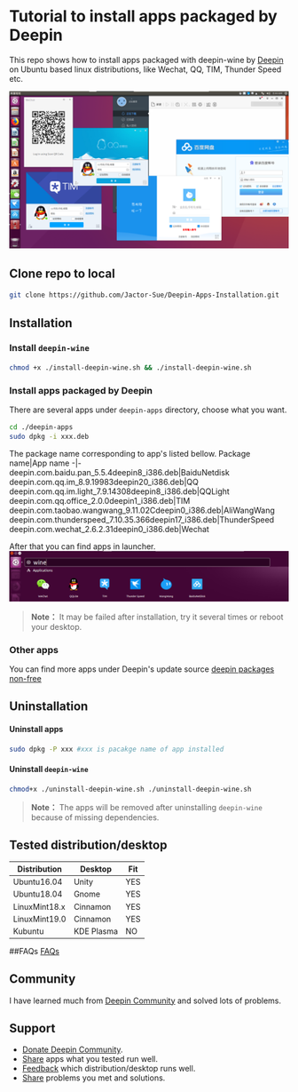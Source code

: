 # Tutorial to install apps packaged by Deepin
This repo shows how to install apps packaged with deepin-wine by [Deepin](https://en.wikipedia.org/wiki/Deepin) on Ubuntu based linux distributions, like Wechat, QQ, TIM, Thunder Speed etc.

![screenshot-desktop](./images/screenshot-desktop.png)

## Clone repo to local
```sh
git clone https://github.com/Jactor-Sue/Deepin-Apps-Installation.git
```
## Installation
### Install `deepin-wine`
```sh
chmod +x ./install-deepin-wine.sh && ./install-deepin-wine.sh
```
### Install apps packaged by Deepin
There are several apps under `deepin-apps` directory, choose what you want.
```sh
cd ./deepin-apps
sudo dpkg -i xxx.deb
```
The package name corresponding to app's listed bellow.
Package name|App name
-|-
deepin.com.baidu.pan_5.5.4deepin8_i386.deb|BaiduNetdisk
deepin.com.qq.im_8.9.19983deepin20_i386.deb|QQ
deepin.com.qq.im.light_7.9.14308deepin8_i386.deb|QQLight
deepin.com.qq.office_2.0.0deepin1_i386.deb|TIM
deepin.com.taobao.wangwang_9.11.02Cdeepin0_i386.deb|AliWangWang
deepin.com.thunderspeed_7.10.35.366deepin17_i386.deb|ThunderSpeed
deepin.com.wechat_2.6.2.31deepin0_i386.deb|Wechat

After that you can find apps in launcher.
![screenshot-launcher](./images/screenshot-launcher.png)
>**Note：** It may be failed after installation, try it several times or reboot your desktop.
### Other apps
You can find more apps under Deepin's update source [deepin packages non-free](http://packages.deepin.com/deepin/pool/non-free/)

## Uninstallation
#### Uninstall apps
```sh
sudo dpkg -P xxx #xxx is pacakge name of app installed
```
#### Uninstall `deepin-wine`
```sh
chmod+x ./uninstall-deepin-wine.sh ./uninstall-deepin-wine.sh
```
>**Note：** The apps will be removed after uninstalling `deepin-wine` because of missing dependencies. 

## Tested distribution/desktop
Distribution|Desktop|Fit
-|-|-
Ubuntu16.04|Unity|YES
Ubuntu18.04|Gnome|YES
LinuxMint18.x|Cinnamon|YES
LinuxMint19.0|Cinnamon|YES
Kubuntu|KDE Plasma|NO

##FAQs
[FAQs](/docs/FAQs.md)

## Community 
I have learned much from [Deepin Community](https://bbs.deepin.org/forum.php) and solved lots of problems.
## Support
- [Donate Deepin Community](https://bbs.deepin.org/forum.php?mod=viewthread&tid=40784&extra=page%3D1).
- [Share](https://github.com/Jactor-Sue/Deepin-Apps-Installation/issues) apps what you tested run well.
- [Feedback](https://github.com/Jactor-Sue/Deepin-Apps-Installation/issues) which distribution/desktop runs well.
- [Share](https://github.com/Jactor-Sue/Deepin-Apps-Installation/issues) problems you met and solutions.

